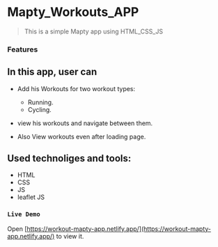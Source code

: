 # Mapty_Workouts_APP

> This is a simple Mapty app using HTML_CSS_JS

### Features

## In this app, user can

- Add his Workouts for two workout types:

  - Running.
  - Cycling.

- view his workouts and navigate between them.

- Also View workouts even after loading page.

## Used technoliges and tools:

- HTML
- CSS
- JS
- leaflet JS

### `Live Demo`

Open [https://workout-mapty-app.netlify.app/](https://workout-mapty-app.netlify.app/) to view it.
